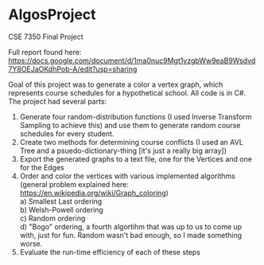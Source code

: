 # AlgosProject

CSE 7350 Final Project 

Full report found here: https://docs.google.com/document/d/1ma0nuc9Mgt1yzgbWw9eaB9Wsdvd7Y8OEJaOKdhPob-A/edit?usp=sharing

Goal of this project was to generate a color a vertex graph, which represents course schedules for a hypothetical school.
All code is in C#.
The project had several parts:

1) Generate four random-distribution functions (I used Inverse Transform Sampling to achieve this) and use them to generate random course schedules for every student.
2) Create two methods for determining course conflicts (I used an AVL Tree and a psuedo-dictionary-thing [it's just a really big array])
3) Export the generated graphs to a text file, one for the Vertices and one for the Edges
4) Order and color the vertices with various implemented algorithms (general problem explained here: https://en.wikipedia.org/wiki/Graph_coloring)  
    a) Smallest Last ordering  
    b) Welsh-Powell ordering  
    c) Random ordering  
    d) "Bogo" ordering, a fourth algortihm that was up to us to come up with, just for fun. Random wasn't bad enough, so I made something worse.  
5) Evaluate the run-time efficiency of each of these steps
 
